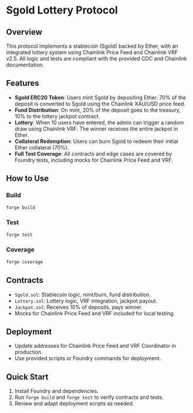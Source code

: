 
# Sgold Lottery Protocol

## Overview
This protocol implements a stablecoin (Sgold) backed by Ether, with an integrated lottery system using Chainlink Price Feed and Chainlink VRF v2.5. All logic and tests are compliant with the provided CDC and Chainlink documentation.

## Features
- **Sgold ERC20 Token**: Users mint Sgold by depositing Ether. 70% of the deposit is converted to Sgold using the Chainlink XAU/USD price feed.
- **Fund Distribution**: On mint, 20% of the deposit goes to the treasury, 10% to the lottery jackpot contract.
- **Lottery**: When 10 users have entered, the admin can trigger a random draw using Chainlink VRF. The winner receives the entire jackpot in Ether.
- **Collateral Redemption**: Users can burn Sgold to redeem their initial Ether collateral (70%).
- **Full Test Coverage**: All contracts and edge cases are covered by Foundry tests, including mocks for Chainlink Price Feed and VRF.

## How to Use
### Build
```sh
forge build
```

### Test
```sh
forge test
```

### Coverage
```sh
forge coverage
```

## Contracts
- `Sgold.sol`: Stablecoin logic, mint/burn, fund distribution.
- `Lottery.sol`: Lottery logic, VRF integration, jackpot payout.
- `Jackpot.sol`: Receives 10% of deposits, pays winner.
- Mocks for Chainlink Price Feed and VRF included for local testing.

## Deployment
- Update addresses for Chainlink Price Feed and VRF Coordinator in production.
- Use provided scripts or Foundry commands for deployment.

## Quick Start
1. Install Foundry and dependencies.
2. Run `forge build` and `forge test` to verify contracts and tests.
3. Review and adapt deployment scripts as needed.

